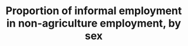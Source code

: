 ---
comments_and_limitations: The USG SDG 8 subgroup has not yet identified a data source
  for this indicator. US data for this indicator have been collected in the past(such
  as in special supplements to the Current Population Survey on contingent and alternative
  employment arrangements) and published by the Bureau of Labor Statistics, the data
  are not regularly available. The data were last published in 2005; a release date
  for the May 2017 supplement findings has not yet been set.
data_non_statistical: true
date_metadata_updated: '2017-10-20'
goal_meta_link: http://unstats.un.org/sdgs/files/metadata-compilation/Metadata-Goal-8.pdf
goal_meta_link_page: 5
graph: null
graph_status_notes: assigned
graph_title: Proportion of informal employment in non-agriculture employment, by sex
graph_type: null
graph_type_description: 2005 and perhaps earlier; May be added to May 2017 CPS
has_metadata: true
indicator: 8.3.1
indicator_definition: 'The share of informal employment in total non-agriculture employment
  refers to employment in informal jobs expressed as a percentage of total non-agriculture
  employment. Informal employment comprises persons who in their main or secondary
  jobs were: (a) Own-account workers, employers and members of producers'' cooperatives
  employed in their own informal sector enterprises. The informal nature of their
  jobs follows directly from the characteristics of the enterprise; (b) Own-account
  workers engaged in the production of goods exclusively for own final use by their
  household (e.g. subsistence farming or do-it-yourself construction of own dwellings),
  if covered; (c) Contributing family workers, irrespective of whether they work in
  formal or informal sector enterprises. The informal nature of their jobs is due
  to the fact that contributing family workers usually do not have explicit, written
  contracts of employment, and that usually their employment is not subject to labour
  legislation, social security regulations, collective agreements, etc.; (e) Employees
  holding informal jobs, whether employed by formal sector enterprises, informal sector
  enterprises, or as paid domestic workers by households. Employees are considered
  to have informal jobs if their employment relationship is, in law or in practice,
  not subject to national labour legislation, income taxation, social protection or
  entitlement to certain employment benefits (paid annual or sick leave, etc.) for
  reasons such as: non-declaration of the jobs or the employees; casual jobs or jobs
  of a limited short duration; jobs with hours of work or wages below a specified
  threshold (e.g. for social security contributions); employment by unincorporated
  enterprises or by persons in households; jobs where the employee''s place of work
  is outside the premises of the employer''s enterprise (e.g. outworkers without employment
  contract); or jobs, for which labour regulations are not applied, not enforced,
  or not complied with for any other reason. Operational criteria used by countries
  to define informal jobs of employees include lack of coverage by social security
  system, lack of entitlement to paid annual or sick leave, or lack of written employment
  contract.'
indicator_name: Proportion of informal employment in non-agriculture employment, by
  sex
indicator_variable: null
layout: indicator
permalink: /8-3-1/
published: true
rationale_interpretation: This is considered an important indicator regarding the
  quality of employment in an economy, and is relevant to developing and developed
  countries alike. A decreasing share of informal employment indicates progress as
  regards the proportion of persons employed that generally lack basic social or legal
  protections or employment benefits, whether they work in the formal sector, informal
  sector, or households.
reporting_status: notstarted
sdg_goal: 8
source_active_1: true
source_notes_1: null
source_title_1: null
target: Promote development-oriented policies that support productive activities,
  decent job creation, entrepreneurship, creativity and innovation, and encourage
  the formalization and growth of micro-, small- and medium-sized enterprises, including
  through access to financial services.
target_id: '8.3'
title: Proportion of informal employment in non-agriculture employment, by sex
un_custodial_agency: ILO
un_designated_tier: '2'
variable_description: null
variable_notes: null
---